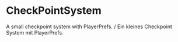 # CheckPointSystem
A small checkpoint system with PlayerPrefs. / Ein kleines Checkpoint System mit PlayerPrefs.
